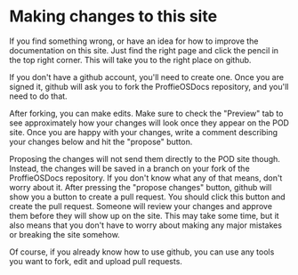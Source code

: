 # Making changes to this site

If you find something wrong, or have an idea for how to improve
the documentation on this site. Just find the right page and
click the pencil in the top right corner. This will take you to the
right place on github.

If you don't have a github account, you'll need to create one. Once you are
signed it, github will ask you to fork the ProffieOSDocs repository, and
you'll need to do that.

After forking, you can make edits. Make sure to check the "Preview" tab to
see approximately how your changes will look once they appear on the POD site.
Once you are happy with your changes, write a comment describing your changes
below and hit the "propose" button.

Proposing the changes will not send them directly to the POD site though.
Instead, the changes will be saved in a branch on your fork of the ProffieOSDocs repository.
If you don't know what any of that means, don't worry about it.
After pressing the "propose changes" button, github will show you a button to create a pull request. You should click this
button and create the pull request. Someone will review your changes and approve them
before they will show up on the site. This may take some time, but it also means that
you don't have to worry about making any major mistakes or breaking the site somehow.

Of course, if you already know how to use github, you can use any tools you want to fork, edit and upload pull requests.
